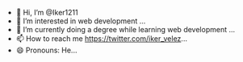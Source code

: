 - 👋 Hi, I’m @Iker1211
- 👀 I’m interested in web development ...
- 🌱 I’m currently doing a degree while learning web development ...
- 📫 How to reach me https://twitter.com/iker_velez...
- 😄 Pronouns: He...

<!---
Iker1211/Iker1211 is a ✨ special ✨ repository because its `README.md` (this file) appears on your GitHub profile.
You can click the Preview link to take a look at your changes.
--->
